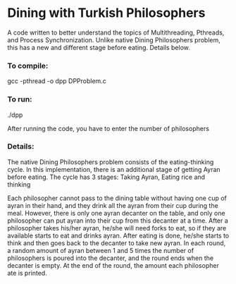 # Dining with Turkish Philosophers
A code written to better understand the topics of Multithreading, Pthreads, and Process Synchronization.
Unlike native Dining Philosophers problem, this has a new and different stage before eating. Details below.

### To compile:
gcc -pthread -o dpp DPProblem.c

### To run:
./dpp

After running the code, you have to enter the number of philosophers

### Details:
The native Dining Philosophers problem consists of the eating-thinking cycle. In this implementation, there is an additional stage of getting Ayran before eating.
The cycle has 3 stages: Taking Ayran, Eating rice and thinking

Each philosopher cannot pass to the dining table without having one cup of ayran in their hand, and they drink all the ayran from their cup during the meal. However, there is only one ayran decanter on the table, and only one philosopher can put ayran into their cup from this decanter at a time. After a philosopher takes his/her ayran, he/she will need forks to eat, so if they are available starts to eat and drinks ayran. After eating is done, he/she starts to think and then goes back to the decanter to take new ayran. 
In each round, a random amount of ayran between 1 and 5 times the number of philosophers is poured into the decanter, and the round ends when the decanter is empty. At the end of the round, the amount each philosopher ate is printed.
